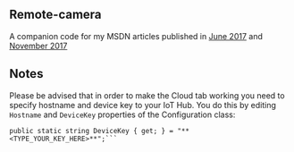 ## Remote-camera
A companion code for my MSDN articles published in [June 2017](https://msdn.microsoft.com/magazine/mt809116) and [November 2017](https://msdn.microsoft.com/magazine/mt845618)

## Notes
Please be advised that in order to make the Cloud tab working you need to specify hostname and device key to your IoT Hub. You do this by editing `Hostname` and `DeviceKey` properties of the Configuration class:

```public static string Hostname { get; } = "**<TYPE_YOUR_HOSTNAME_HERE>**";        
public static string DeviceKey { get; } = "**<TYPE_YOUR_KEY_HERE>**";```
